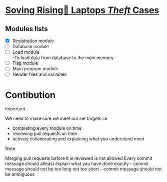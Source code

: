 # <ins>Soving Rising🚀 Laptops ***Theft*** Cases</ins></br>
## Modules lists</br>
- [X] Registration module</br>
- [ ] Database module</br>
- [ ] Load module</br>
     -To load data from database to the main memory</br>
- [ ] Flag module</br>
- [ ] Main program module</br>
- [ ] Header files and variables</br>
# Contibution</br>
> [!IMPORTANT]
> We need to make sure we meet out set targets i.e</br>
>   - completing every module on time
>   - reviewing pull requests on time
>   - actively collaborating and explaining what you understand most</br>

> [!NOTE]
> Merging pull requests before it is reviewed is not allowed
> Every commit message should atleast explain what you have done exactly
    - commit message should not be too long not too short
    - commit message should not be ambiguous 
